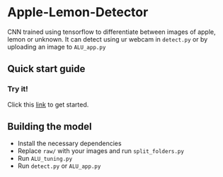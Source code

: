 # Apple-Lemon-Detector
 CNN trained using tensorflow to differentiate between images of apple, lemon or unknown. It can detect using ur webcam in `detect.py` or by uploading an image to ` ALU_app.py `
 
## Quick start guide
### Try it!
Click this [link](https://share.streamlit.io/liang799/apple-lemon-detector/main/ALU_app.py) to get started.

## Building the model
* Install the necessary dependencies
* Replace `raw/` with your images and run `split_folders.py`
* Run `ALU_tuning.py`
* Run `detect.py` or `ALU_app.py`
